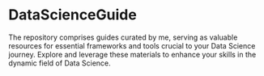 # DataScienceGuide
The repository comprises guides curated by me, serving as valuable resources for essential frameworks and tools crucial to your Data Science journey. Explore and leverage these materials to enhance your skills in the dynamic field of Data Science.
